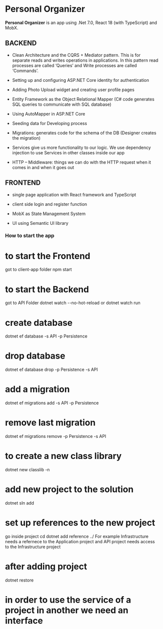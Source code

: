 # Personal Organizer

**Personal Organizer** is an app using .Net 7.0, React 18 (with TypeScript) and MobX.

## BACKEND 

* Clean Architecture and the CQRS + Mediator pattern. This is for separate reads and writes operations in applications. In this pattern read processes are called ‘Queries’ and Write processes are called ‘Commands’. 

* Setting up and configuring ASP.NET Core identity for authentication

* Adding Photo Upload widget and creating user profile pages 
* Entity Framework as the Object Relational Mapper (C# code generates SQL queries to communicate with SQL database)

* Using AutoMapper in ASP.NET Core

* Seeding data for Developing process

* Migrations: generates code for the schema of the DB (Designer creates the migration)

* Services give us more functionality to our logic. We use dependency injection to use Services in other classes inside our app

* HTTP – Middleware: things we can do with the HTTP request when it comes in and when it goes out


## FRONTEND

* single page application with React framework and TypeScript

* client side login and register function 

* MobX as State Management System

* UI using Semantic UI library


### How to start the app

# to start the Frontend
got to client-app folder
npm start

# to start the Backend
got to API Folder
dotnet watch --no-hot-reload
or
dotnet watch run

# create database
dotnet ef database -s API -p Persistence

# drop database
dotnet ef database drop -p Persistence -s API

# add a migration
dotnet ef migrations add <NameOfMigration> -s API -p Persistence

# remove last migration
dotnet ef migrations remove -p Persistence -s API

# to create a new class library
dotnet new classlib -n <NameOfTheProject>

# add new project to the solution
dotnet sln add <NameOfTheProject>

# set up references to the new project
go inside project cd <NameOfTheProject>
dotnet add reference ../<NameOfTheRefererencedPRoject>
For example Infrastructure needs a refernece to the Application project
and API project needs access to the Infrastructure project

# after adding project
dotnet restore

# in order to use the service of a project in another we need an interface


